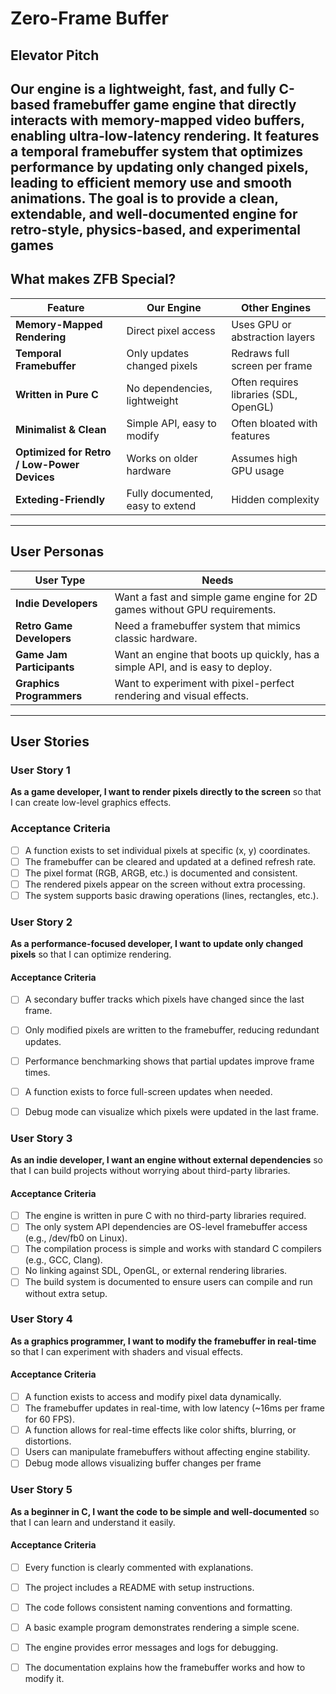 # Zero-Frame Buffer

## Elevator Pitch
Our engine is a lightweight, fast, and fully C-based framebuffer game engine that directly interacts with memory-mapped video buffers, enabling ultra-low-latency rendering. It features a temporal framebuffer system that optimizes performance by updating only changed pixels, leading to efficient memory use and smooth animations. The goal is to provide a clean, extendable, and well-documented engine for retro-style, physics-based, and experimental games
---
## What makes ZFB Special?

| Feature                  | Our Engine  | Other Engines  |
|-------------------------|--------------|----------------------------------|
| **Memory-Mapped Rendering**  |  Direct pixel access | Uses GPU or abstraction layers |
| **Temporal Framebuffer**    |  Only updates changed pixels |  Redraws full screen per frame |
| **Written in Pure C**       |  No dependencies, lightweight |  Often requires libraries (SDL, OpenGL) |
| **Minimalist & Clean**      |  Simple API, easy to modify |  Often bloated with features |
| **Optimized for Retro / Low-Power Devices** | Works on older hardware | Assumes high GPU usage |
| **Exteding-Friendly**         | Fully documented, easy to extend | Hidden complexity |
---
## User Personas
| User Type | Needs |
|-----------|-------|
| **Indie Developers** | Want a fast and simple game engine for 2D games without GPU requirements. |
| **Retro Game Developers** | Need a framebuffer system that mimics classic hardware. |
| **Game Jam Participants** | Want an engine that boots up quickly, has a simple API, and is easy to deploy. |
| **Graphics Programmers** | Want to experiment with pixel-perfect rendering and visual effects. |
---
## User Stories
### User Story 1
 **As a game developer, I want to render pixels directly to the screen** so that I can create low-level graphics effects.

### Acceptance Criteria

- [ ] A function exists to set individual pixels at specific (x, y) coordinates.
- [ ] The framebuffer can be cleared and updated at a defined refresh rate.
- [ ] The pixel format (RGB, ARGB, etc.) is documented and consistent.
- [ ] The rendered pixels appear on the screen without extra processing.
- [ ] The system supports basic drawing operations (lines, rectangles, etc.).

### User Story 2
**As a performance-focused developer, I want to update only changed pixels** so that I can optimize rendering.

#### Acceptance Criteria

- [ ] A secondary buffer tracks which pixels have changed since the last frame.
- [ ] Only modified pixels are written to the framebuffer, reducing redundant updates.
- [ ] Performance benchmarking shows that partial updates improve frame times.
- [ ] A function exists to force full-screen updates when needed.
- [ ] Debug mode can visualize which pixels were updated in the last frame.


### User Story 3
**As an indie developer, I want an engine without external dependencies** so that I can build projects without worrying about third-party libraries.

#### Acceptance Criteria

- [ ] The engine is written in pure C with no third-party libraries required.
- [ ] The only system API dependencies are OS-level framebuffer access (e.g., /dev/fb0 on Linux).
- [ ] The compilation process is simple and works with standard C compilers (e.g., GCC, Clang).
- [ ] No linking against SDL, OpenGL, or external rendering libraries.
- [ ] The build system is documented to ensure users can compile and run without extra setup.

### User Story 4
 **As a graphics programmer, I want to modify the framebuffer in real-time** so that I can experiment with shaders and visual effects.

#### Acceptance Criteria
- [ ] A function exists to access and modify pixel data dynamically.
- [ ] The framebuffer updates in real-time, with low latency (~16ms per frame for 60 FPS).
- [ ] A function allows for real-time effects like color shifts, blurring, or distortions.
- [ ] Users can manipulate framebuffers without affecting engine stability.
- [ ] Debug mode allows visualizing buffer changes per frame

### User Story 5
**As a beginner in C, I want the code to be simple and well-documented** so that I can learn and understand it easily.

#### Acceptance Criteria
- [ ] Every function is clearly commented with explanations.
- [ ] The project includes a README with setup instructions.
- [ ] The code follows consistent naming conventions and formatting.
- [ ] A basic example program demonstrates rendering a simple scene.
- [ ] The engine provides error messages and logs for debugging.
- [ ] The documentation explains how the framebuffer works and how to modify it.

